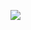 ![](https://scontent.fhkg4-2.fna.fbcdn.net/v/t1.0-9/46412034_10156937016778552_7610702629995282432_n.jpg?_nc_cat=105&_nc_ht=scontent.fhkg4-2.fna&oh=1b4c4c555b7f2becd7aab75c7ac7c221&oe=5CB1DE10)
